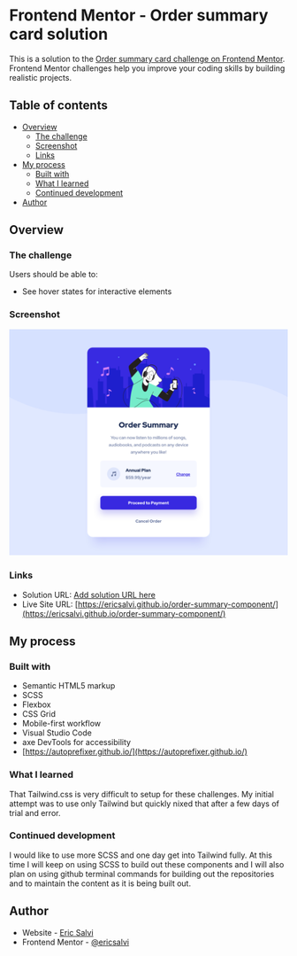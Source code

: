 # Frontend Mentor - Order summary card solution

This is a solution to the [Order summary card challenge on Frontend Mentor](https://www.frontendmentor.io/challenges/order-summary-component-QlPmajDUj). Frontend Mentor challenges help you improve your coding skills by building realistic projects. 

## Table of contents

- [Overview](#overview)
  - [The challenge](#the-challenge)
  - [Screenshot](#screenshot)
  - [Links](#links)
- [My process](#my-process)
  - [Built with](#built-with)
  - [What I learned](#what-i-learned)
  - [Continued development](#continued-development)
- [Author](#author)

## Overview

### The challenge

Users should be able to:

- See hover states for interactive elements

### Screenshot

![](./design/component-design-solution.png)

### Links

- Solution URL: [Add solution URL here](https://your-solution-url.com)
- Live Site URL: [https://ericsalvi.github.io/order-summary-component/](https://ericsalvi.github.io/order-summary-component/)

## My process

### Built with

- Semantic HTML5 markup
- SCSS
- Flexbox
- CSS Grid
- Mobile-first workflow
- Visual Studio Code
- axe DevTools for accessibility
- [https://autoprefixer.github.io/](https://autoprefixer.github.io/)

### What I learned

That Tailwind.css is very difficult to setup for these challenges. My initial attempt was to use only Tailwind but quickly nixed that after a few days of trial and error. 

### Continued development

I would like to use more SCSS and one day get into Tailwind fully. At this time I will keep on using SCSS to build out these components and I will also plan on using github terminal commands for building out the repositories and to maintain the content as it is being built out.

## Author

- Website - [Eric Salvi](https://github.com/ericsalvi)
- Frontend Mentor - [@ericsalvi](https://www.frontendmentor.io/profile/ericsalvi)

